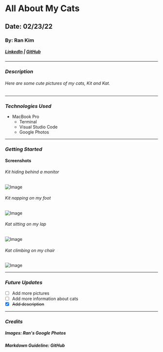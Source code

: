 # All About My Cats
## Date: 02/23/22
### By: Ran Kim
##### [LinkedIn](https://www.linkedin.com/in/ran-kim-2a6293100/) | [GitHub](https://github.com/rannkimm)
***
### ***Description***
###### Here are some cute pictures of my cats, Kit and Kat.
***
### ***Technologies Used***
*  MacBook Pro
    * Terminal
    * Visual Studio Code
    * Google Photos
***
### ***Getting Started***
#### Screenshots
###### Kit hiding behind a monitor
![Image](https://lh3.googleusercontent.com/j5G70uBnJTQ1zhp_kJ-QYVg6HdGo-jwfTBRs44GkqJ43IRLVMwwThbr5zK2-gKzhUJEGza2pQTfet9kc6PaRrBd6kgEJcIgPo3cZT1BLqfX_FrFStsyPtiVXYkdwU7wRQGGrPNunpNlWjFUI57ejSxZo3-kQrXECuGa_3hm_zJL9jc9qfX61cXdSGg23TdBHtPZ_o_R85KZvt8VkdZE2NffUo9LjLHqrJaMEfUAyYDNc7fxKY9xKHQFzE1MqLcStxdrEJ_4p0HHEi6p12TppQb5VB7-uYFWmInWAKwfivdE6JVrD3Z64c-TSZ20OXDShu2Rom_xZm3Lp_EKyn1QhpsFcExS7L8_R9SM3J2dO1lCgan4-2ZzwlOLOF0tPCpyIvzIOTvoHbybo50SNB-cLPsPr2gj2oWMUKI_6YGbB2ImfcUuP1nE3mJg-jPBjIbJWLeeI5ajahdVrFqWSIYaycmSmfZvUkFu_hAa7fygretiili6LNNuv7vA69Ur34dUiUnmItFBbuVpJ3cGRwc3qStwDKx1IXUZet41zUiU9L2aa74btN6e8ay-Yl7yGgT2R0L4LsPg2mYFFscSjgUaps3Tgbe-M2MWB301qP6fWOmi55354Fb6zITX13MF6TawI4O2Sfsdd09p8_hjzZE1LGaRRmuU9KxincT6NkNqr_Kii0fI2ZaDDfKOqjwJCgBJEURAn5iXxCKMFGHVt2_F80z8z=w633-h844-no?authuser=0)
###### Kit napping on my foot
![Image](https://lh3.googleusercontent.com/bzY_JEGJpXrE9ILslNGUxOOGEw3n9qzYA6UiHZeDYUiLAbv_c6MuckuZTpKdgUSQklr85M2GptkJzC2_Top7y9eB-9XAYGxT4iNOysD55rUDOt2iWBEySAx-yxtSrvOlLBmfezsK_O2Jru_cFGOvtCRZtGUZFm35luK4Fqbwak7WYThKOqJu9kVc-elFdwI6yOZ0ux3k_dNuhYk7nYFcmV08O5wr0IYG-AQrU94Uf8rGx-pBb7ge7gRT9onLMtTxNlbCtRc3KBFtvZzIb0Lnh29cR2FCh21kQrgcjOUNWbt10IEvTIHgyZF9Pru8SxKMVSIkzq1db4FaDbpM5-6GnUO7l_3OoRFRgTJsNRn6H0OHsb69nngFimLSOVYH7gi37gofUF5anRE8gTwhzwoFXEg-hS0GHwq2Z8kt4SfnELYaCIskdF5X_otAzoi0lA8Cbh1wpK43x-QfJawvvEsLbaKrdU1fjSysPJAuMDiMRr9YYOg0Cc-YLV5wEUFuz9Adkj3vqVma3tbUzJPoxVeca2lmbljsPK9rRS8Cc1aEKOnVZjqTX0mYru852jaKQtgcI8m3OI40GsU7-Z3Do4oa56OEYH6ClpOgxCgarKWqKYZigYTSHBjA4jNKs6eJOEAqCI4CzdteMTO1ydm4Csboz8vVNrqtxqX7WsiRnKN6iuFPLrcZHF7ymel779vjavnmLoUS78JRMVrgJF-kzqR5CO-a=w633-h844-no?authuser=0)
###### Kat sitting on my lap
![Image](https://lh3.googleusercontent.com/x8i9-NGuXBu4rtieB7SMmOoJUeJP0tuw6utxy79AadQuD6rHXbSNSmhsku-eOgA80PU1WRLKJrDZGbkEVPi66Z7XuYBfDsf4Qya0p8H_OMnvU5QHWGau0Z0IS1HIa_0d4XdQbnI62CiBJvRWFTX1JhAkEO5SrDGziK8YvGPlXy6thSfO6N9Rzm5cXJ6LpWR9DnwqJbWKxV7IXEF9tLiittcRp_MsKeEqgpz9IRA481P9lTKklaCnWPgfhNIorINclCv3u_URglvk-ZRgDwexosA2LJDgj0CpEGuDsAnlo-kAknNNThlZXC_nEWNxWjBaKvR9PAYITMifBoFFPVZD7S3OeTxZkgfoHAc8oIfVy2oRcoTxff7-SJGbUZ00Uq_WgIhPg85mEyyL9p1YdyqoqQCX4gBaTSk-ryvutDzWz97J-0mbxbl44dDjnyIJdXA2SPhakh79LhaaTb8YHF_v3OogAFihVm27-LEIhNcfx2JmfAlqB77rNp1G-gD4oL7P-rNt2TZ7FYF4MUUcOT4Qy2tTC6-vSJmMtGyf-zkAvUmOJOKUSS6eMMW5LJAO3FAhWIh0qqbeP61iSmm5Ic6yc2Eq5H1KjZoQvibUEefx8kC3N-iHwiU406wdEL45_MMmy49vw_xdQLaq2CtMbTws5IVmnRQMw_3dbgXCEIJqjrX2Ob2vq7bMbgdz5T8i01KiAi6DTfBJxnoygLv3E4o_WYZ_=w633-h844-no?authuser=0)
###### Kat climbing on my chair
![Image](https://lh3.googleusercontent.com/Tw3p7CB7k5useZTsjxmJEGjIrLPyYa3nG9JfsMxpRkO6quQ605bE17qhnV9l2wLR9bTnKAH37YWUrDUDuIItUYK9EPumSeZAXqZ7pz5RDAqT0Sg4K9lZGi3VEFomFDkk72Q4S74YDaifT2AftUge2ckLKekwK3MvjrJ7G4hjcjZ9v3m5Z-VAZ2CR2YJF-E43KL27h2Np5wV-8hakN_UIrPPPM2wsljcaHPHPnVHCW3cB4us5vb57rDJVdoXJOft-LO4ZOYNmiqBrmgFDW711_2zCVHWXikT4EvvJ5_RaJleLnxExmL8eNybyt7l_4rb71Mie-NQ5UdRLLJMiJCXeLY0mc4o-q8fzpurn2plcGvjEIDZVOq5cDsylZnv8uBU7_41PqWxKgGlkzMaJEvP00yZMgDW3qIHqnBU2EXPmj3x1mzrgtXCd42pbyz43ZCIIAY--KM1poaGD4pH0Cqyd7KwPLEJAXxdJf1QCNgjNlCzBzxRS-ebqTbnfDmr70SaAjW1R7E4zV4PtfhQPtsQKsOLJP_qyve8BdfUk0Iv3wUejomuXJLmwtLAYwCgmk-GOJQ9MmP6Nmtv91GhS2am17uOojitd9R18SGRnsKd9auSprJXAHX45pF4Fpefcav-vRQIbkln3CWfKbKQdaSiXQBelmfIPhJuHRmP6l22r3MHsecETcbMJ7vrggrH-uJ1i3QZ51x6vdCrxD84KVVLLVfXI=w1126-h845-no?authuser=0)
***
### ***Future Updates***
- [ ] Add more pictures
- [ ] Add more information about cats
- [x] ~~Add description~~
***
### *Credits*
##### Images: Ran's Google Photos
##### Markdown Guideline: GitHub
